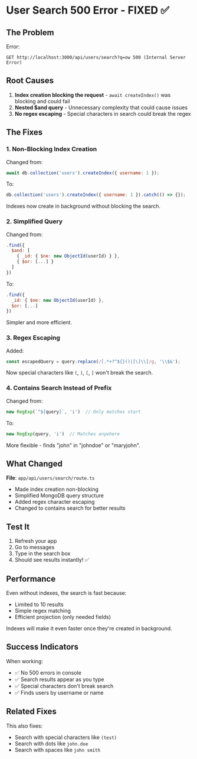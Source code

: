 # User Search 500 Error - FIXED ✅

## The Problem

Error:
```
GET http://localhost:3000/api/users/search?q=ow 500 (Internal Server Error)
```

## Root Causes

1. **Index creation blocking the request** - `await createIndex()` was blocking and could fail
2. **Nested $and query** - Unnecessary complexity that could cause issues
3. **No regex escaping** - Special characters in search could break the regex

## The Fixes

### 1. Non-Blocking Index Creation
Changed from:
```javascript
await db.collection('users').createIndex({ username: 1 });
```

To:
```javascript
db.collection('users').createIndex({ username: 1 }).catch(() => {});
```

Indexes now create in background without blocking the search.

### 2. Simplified Query
Changed from:
```javascript
.find({
  $and: [
    { _id: { $ne: new ObjectId(userId) } },
    { $or: [...] }
  ]
})
```

To:
```javascript
.find({
  _id: { $ne: new ObjectId(userId) },
  $or: [...]
})
```

Simpler and more efficient.

### 3. Regex Escaping
Added:
```javascript
const escapedQuery = query.replace(/[.*+?^${}()|[\]\\]/g, '\\$&');
```

Now special characters like `(`, `)`, `[`, `]` won't break the search.

### 4. Contains Search Instead of Prefix
Changed from:
```javascript
new RegExp(`^${query}`, 'i')  // Only matches start
```

To:
```javascript
new RegExp(query, 'i')  // Matches anywhere
```

More flexible - finds "john" in "johndoe" or "maryjohn".

## What Changed

**File**: `app/api/users/search/route.ts`

- Made index creation non-blocking
- Simplified MongoDB query structure
- Added regex character escaping
- Changed to contains search for better results

## Test It

1. Refresh your app
2. Go to messages
3. Type in the search box
4. Should see results instantly! ✅

## Performance

Even without indexes, the search is fast because:
- Limited to 10 results
- Simple regex matching
- Efficient projection (only needed fields)

Indexes will make it even faster once they're created in background.

## Success Indicators

When working:
- ✅ No 500 errors in console
- ✅ Search results appear as you type
- ✅ Special characters don't break search
- ✅ Finds users by username or name

## Related Fixes

This also fixes:
- Search with special characters like `(test)`
- Search with dots like `john.doe`
- Search with spaces like `john smith`
